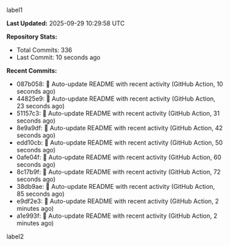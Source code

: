
label1 
<!-- ACTIVITY_START -->
**Last Updated:** 2025-09-29 10:29:58 UTC

**Repository Stats:**
- Total Commits: 336
- Last Commit: 10 seconds ago

**Recent Commits:**
- 087b058: 🤖 Auto-update README with recent activity (GitHub Action, 10 seconds ago)
- 44825e9: 🤖 Auto-update README with recent activity (GitHub Action, 23 seconds ago)
- 51157c3: 🤖 Auto-update README with recent activity (GitHub Action, 31 seconds ago)
- 8e9a9df: 🤖 Auto-update README with recent activity (GitHub Action, 42 seconds ago)
- edd10cb: 🤖 Auto-update README with recent activity (GitHub Action, 50 seconds ago)
- 0afe04f: 🤖 Auto-update README with recent activity (GitHub Action, 60 seconds ago)
- 8c17b9f: 🤖 Auto-update README with recent activity (GitHub Action, 72 seconds ago)
- 38db9ae: 🤖 Auto-update README with recent activity (GitHub Action, 85 seconds ago)
- e9df2e3: 🤖 Auto-update README with recent activity (GitHub Action, 2 minutes ago)
- a1e993f: 🤖 Auto-update README with recent activity (GitHub Action, 2 minutes ago)
<!-- ACTIVITY_END -->

label2

